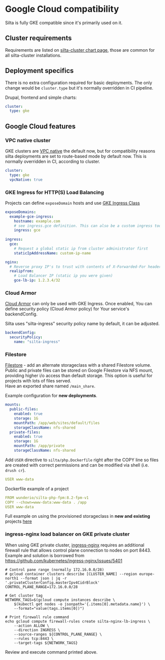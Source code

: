 # Google Cloud compatibility

Silta is fully GKE compatible since it's primarily used on it.

## Cluster requirements

Requirements are listed on [silta-cluster chart page](https://github.com/wunderio/charts/tree/master/silta-cluster#requirements), those are common for all silta-cluster installations. 

## Deployment specifics

There is no extra configuration required for basic deployments. The only change would be `cluster.type` but it's normally overridden in CI pipeline.

Drupal, frontend and simple charts:
```yaml
cluster:
  type: gke
```

## Google Cloud features 

### VPC native cluster

GKE clusters are [VPC native](https://cloud.google.com/kubernetes-engine/docs/concepts/alias-ips) the default now, but for compatibility reasons silta deployments are set to route-based mode by default now. This is normally overridden in CI, according to cluster.

```yaml
cluster:
  type: gke
  vpcNative: true
```

### GKE Ingress for HTTP(S) Load Balancing

Projects can define `exposeDomain` hosts and use [GKE Ingress Class](https://cloud.google.com/kubernetes-engine/docs/concepts/ingress)
```yaml
exposeDomains:
  example-gce-ingress:
    hostname: example.com
    # see ingress.gce definition. This can also be a custom ingress too.
    ingress: gce
    
ingress:
  gce:
    # Request a global static ip from cluster administrator first
    staticIpAddressName: custom-ip-name

nginx:
  # Reverse proxy IP's to trust with contents of X-Forwarded-For header 
  realipfrom: 
    # Load Balancer IP (static ip you were given)
    gce-lb-ip: 1.2.3.4/32
```

### Cloud Armor

[Cloud Armor](https://cloud.google.com/kubernetes-engine/docs/how-to/ingress-features#cloud_armor) can only be used with GKE Ingress. Once enabled, You can define security policy (Cloud Armor policy) for Your service's backendConfig.

Silta uses "silta-ingress" security policy name by default, it can be adjusted.

```yaml
backendConfig:
  securityPolicy:
    name: "silta-ingress"
```
### Filestore

[Filestore](https://cloud.google.com/filestore) - add an alternate storageclass with a shared Filestore volume.<br/>
Public and private files can be stored on Google Filestore via NFS mount, providing higher i/o access than default storage. This option is useful for projects with lots of files served.<br/>
Have an exported share named `/main_share`.<br/>

Example configuration for **new deployments**.
```yaml
mounts:
  public-files:
    enabled: true
    storage: 1G
    mountPath: /app/web/sites/default/files
    storageClassName: nfs-shared
  private-files:
    enabled: true
    storage: 1G
    mountPath: /app/private
    storageClassName: nfs-shared
```

Add `USER` directive to `silta/php.Dockerfile` right after the COPY line so files are created with correct permissions and can be modified via shell (i.e. `drush cr`).
```yaml
USER www-data
```

Dockerfile example of a project
```yaml
FROM wunderio/silta-php-fpm:8.2-fpm-v1
COPY --chown=www-data:www-data . /app
USER www-data
```

Full example on using the provisioned storageclass in **new and existing** projects [here](gcp_filestore_migration.md)

### ingress-nginx load balancer on GKE private cluster

When using GKE private cluster, [ingress-nginx](https://github.com/kubernetes/ingress-nginx) requires an additional firewall rule that allows control plane connection to nodes on port 8443. 
Example and solution is borrowed from https://github.com/kubernetes/ingress-nginx/issues/5401

```
# Control pane range (normally 172.16.0.0/28)
# gcloud container clusters describe [CLUSTER_NAME] --region europe-north1 --format json | jq -r '.privateClusterConfig.masterIpv4CidrBlock'
CONTROL_PLANE_RANGE=172.16.0.0/28

# Get cluster tag
NETWORK_TAGS=$(gcloud compute instances describe \
    $(kubectl get nodes -o jsonpath='{.items[0].metadata.name}') \
    --format="value(tags.items[0])")

# Print firewall rule command
echo gcloud compute firewall-rules create silta-nginx-lb-ingress \
    --action ALLOW \
    --direction INGRESS \
    --source-ranges ${CONTROL_PLANE_RANGE} \
    --rules tcp:8443 \
    --target-tags ${NETWORK_TAGS}

```
Review and execute command printed above.

